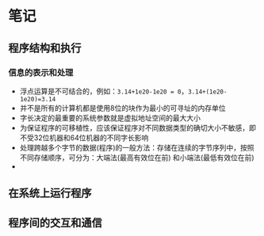 # 笔记

## 程序结构和执行

### 信息的表示和处理

+ 浮点运算是不可结合的，例如：`3.14+1e20-1e20 = 0`，`3.14+(1e20-1e20)=3.14`
+ 并不是所有的计算机都是使用8位的块作为最小的可寻址的内存单位
+ 字长决定的最重要的系统参数就是虚拟地址空间的最大大小
+ 为保证程序的可移植性，应该保证程序对不同数据类型的确切大小不敏感，即不受32位机器和64位机器的不同字长影响
+ 处理跨越多个字节的数据(程序)的一般方法：存储在连续的字节序列中，按照不同存储顺序，可分为：大端法(最高有效位在前) 和小端法(最低有效位在前)
+ 

## 在系统上运行程序

## 程序间的交互和通信

